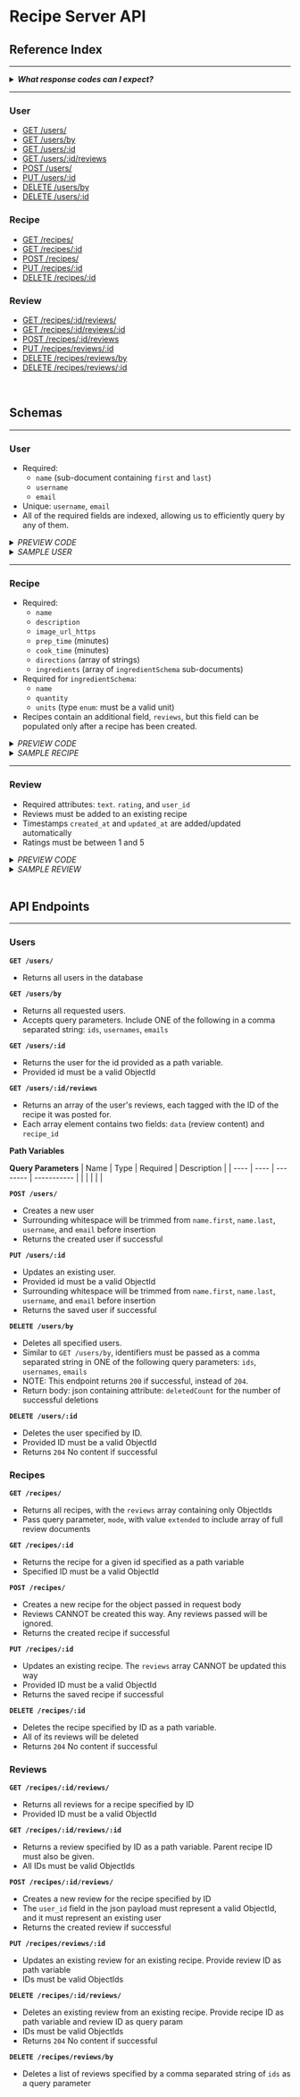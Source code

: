 <!-- Maintainer:     Ryan Young -->
<!-- Last Modified:  Feb 22, 2022 -->
<a name="top"></a>


# Recipe Server API

## Reference Index
---

<details>
  <summary><i><b>What response codes can I expect?</b></i></summary>
	
- `200` Request succeeded
- `201` Resource created
- `204` No content (returned when resource removed successfully)
- `404` Requested resource not found
- `400` Bad request/invalid parameters
- `500` Server error

</details>

---

### User
- [GET /users/](#users_get_all)
- [GET /users/by](#users_get_by)
- [GET /users/:id](#users_get)
- [GET /users/:id/reviews](#users_get_reviews)
- [POST /users/](#users_post)
- [PUT /users/:id](#users_put)
- [DELETE /users/by](#users_delete_by)
- [DELETE /users/:id](#users_delete)

### Recipe
- [GET /recipes/](#recipes_get_all)
- [GET /recipes/:id](#recipes_get)
- [POST /recipes/](#recipes_post)
- [PUT /recipes/:id](#recipes_put)
- [DELETE /recipes/:id](#recipes_delete)

### Review
- [GET /recipes/:id/reviews/](#reviews_get_all)
- [GET /recipes/:id/reviews/:id](#reviews_get)
- [POST /recipes/:id/reviews](#reviews_post)
- [PUT /recipes/reviews/:id](#reviews_put)
- [DELETE /recipes/reviews/by](#reviews_delete_by)
- [DELETE /recipes/reviews/:id](#reviews_delete)

<br>

## Schemas
---
### User
- Required:
	- `name` (sub-document containing `first` and `last`)
	- `username`
	- `email`
- Unique: `username`, `email`
- All of the required fields are indexed, allowing us to efficiently query by any of them.

<details>
  <summary><i>PREVIEW CODE</i></summary>

```javascript
let userSchema = Schema({
    name : {
        type : fullNameSchema,
        required : true
    },
    username : {
        type : String,
        required : true,
        unique : true,
        index : true // So we can find by username
    },
    email : {
        type : String,
        required : true,
        unique : true,
        index : true // So we can find by email
    }
}, { // OPTIONS
    timestamps : {
        createdAt : 'created_at',
        updatedAt : 'updated_at'
    }
});

let fullNameSchema = Schema({
    first : {
        type : String,
        required : true,
        index : true // So we can quickly search by name
    },
    last : {
        type : String,
        required : true,
        index : true // So we can quickly search by name
    }
}, { // OPTIONS
    _id : false
});
```
</details>

<details>
  <summary><i>SAMPLE USER</i></summary>

```javascript
{
    "_id": "6214288a10738a5371d5f051",
    "name": {
        "first": "Jerry",
        "last": "Smith"
    },
    "username": "bsmith12",
    "email": "example@email.com",
    "created_at": "2022-02-22T00:04:26.854Z",
    "updated_at": "2022-02-22T00:04:26.854Z"
}
```
</details>

---

### Recipe
- Required:
	- `name`
	- `description`
	- `image_url_https`
	- `prep_time` (minutes)
	- `cook_time` (minutes)
	- `directions` (array of strings)
	- `ingredients` (array of `ingredientSchema` sub-documents)
- Required for `ingredientSchema`:
	- `name`
	- `quantity`
	- `units` (type `enum`: must be a valid unit)
- Recipes contain an additional field, `reviews`, but this field can be populated only after a recipe has been created.

<details>
  <summary><i>PREVIEW CODE</i></summary>

```javascript
let recipeSchema = Schema({

    name : {
        type : String,
        required : true
    },
    description : {
        type : String,
        required : true
    },
    image_url_https : {
        type : String,
        required : true
    },
    prep_time : {
        type : Number,
        required : true
    },
    cook_time : {
        type : Number,
        required : true
    },
    directions : {
        type : [ String ],
        required : true
    },
    ingredients : {
        type : [ ingredientSchema ],
        required : true
    },
    reviews : {
        type : [{
            type : Schema.Types.ObjectId,
            ref : 'Review'
        }],
        required : true
    }
}, { // OPTIONS
    timestamps : {
        createdAt : 'created_at',
        updatedAt : 'updated_at'
    }
});

let ingredientSchema = Schema({

    name : {
        type : String,
        required : true
    },
    quantity : {
        type : Number
    },
    units : {
        type: String,
        enum : ['oz', 'fl. oz', 'ml', 'l',
            'tsp', 'tbsp', 'mg', 'g',
            'kg', 'lb', 'qt', 'pt',
            'gal', 'doz', 'cup'
        ]
    }
}, {
    _id : false
});
```
</details>

<details>
  <summary><i>SAMPLE RECIPE</i></summary>

```javascript
{
    "_id": "6214288a10738a5371d5f051",
    "name": "Smoked Salmon",
    "description": "This is a really good recipe.",
    "image_url_https": "https://pbs.recmg.com/media/FLlqGeGUYAAI0rz.jpg",
    "prep_time": 10,
    "cook_time": 5,
    "directions": [
        "Do this",
        "then do this",
    ],
    "ingredients": [
        {
            "name": "salt",
            "quantity": 5,
            "units": "tsp"
        },
        {
            "name": "pepper",
            "quantity": 6,
            "units": "lbs"
        }
    ],
    "reviews": [],
    "created_at": "2022-02-22T00:04:26.854Z",
    "updated_at": "2022-02-22T00:04:26.854Z"
}

```
</details>

---

### Review
- Required attributes: `text`. `rating`, and `user_id`
- Reviews must be added to an existing recipe
- Timestamps `created_at` and `updated_at` are added/updated automatically
- Ratings must be between 1 and 5

<details>
  <summary><i>PREVIEW CODE</i></summary>

```javascript
let reviewSchema = Schema({

    text : {
        type : String,
        required : true
    },
    rating : {
        type : Number,
        required : true,
        min : 1,
        max : 5
    },
    user_id : {
        type : Schema.Types.ObjectId,
        ref : 'User',
        required : true
    },
}, { // OPTIONS
    timestamps : {
        createdAt : 'created_at',
        updatedAt : 'updated_at'
    }
});

```
</details>

<details>
  <summary><i>SAMPLE REVIEW</i></summary>

```javascript
{
    "text": "This recipe is amazing!",
    "rating": 5,
    "user_id": "6214288a10738a5371d5f051", 
    "created_at": "2022-02-22T00:04:26.854Z",
    "updated_at": "2022-02-22T00:04:26.854Z"
}
```
</details>

<br>

## API Endpoints

---


### Users

<a name="users_get_all"></a>

**`GET /users/`**

- Returns all users in the database

<a name="users_get_by"></a>


**`GET /users/by`**

- Returns all requested users.  
- Accepts query parameters. Include ONE of the following in a comma separated string: `ids`, `usernames`, `emails`

<a name="users_get"></a>

**`GET /users/:id`**

- Returns the user for the id provided as a path variable.
- Provided id must be a valid ObjectId

<a name="users_get_reviews"></a>

**`GET /users/:id/reviews`**

- Returns an array of the user's reviews, each tagged with the ID of the recipe it was posted for.
- Each array element contains two fields: `data` (review content) and `recipe_id`

**Path Variables**


**Query Parameters**
| Name | Type | Required | Description |
| ---- | ---- | -------- | ----------- |
|  |  |  |  |

<a name="users_post"></a>

**`POST /users/`**

- Creates a new user
- Surrounding whitespace will be trimmed from `name.first`, `name.last`, `username`, and `email` before insertion
- Returns the created user if successful

<a name="users_put"></a>

**`PUT /users/:id`**

- Updates an existing user.
- Provided id must be a valid ObjectId
- Surrounding whitespace will be trimmed from `name.first`, `name.last`, `username`, and `email` before insertion
- Returns the saved user if successful

<a name="users_delete_by"></a>

**`DELETE /users/by`**

- Deletes all specified users.
- Similar to `GET /users/by`, identifiers must be passed as a comma separated string in ONE of the following query parameters: `ids`, `usernames`, `emails`
- NOTE: This endpoint returns `200` if successful, instead of `204`.
- Return body: json containing attribute: `deletedCount` for the number of successful deletions

<a name="users_delete"></a>

**`DELETE /users/:id`**

- Deletes the user specified by ID. 
- Provided ID must be a valid ObjectId
- Returns `204` No content if successful


### Recipes
<a name="recipes_get_all"></a>

**`GET /recipes/`**

- Returns all recipes, with the `reviews` array containing only ObjectIds
- Pass query parameter, `mode`, with value `extended` to include array of full review documents

<a name="recipes_get"></a>

**`GET /recipes/:id`**

- Returns the recipe for a given id specified as a path variable
- Specified ID must be a valid ObjectId

<a name="recipes_post"></a>

**`POST /recipes/`**

- Creates a new recipe for the object passed in request body
- Reviews CANNOT be created this way. Any reviews passed will be ignored.
- Returns the created recipe if successful

<a name="recipes_put"></a>

**`PUT /recipes/:id`**

- Updates an existing recipe. The `reviews` array CANNOT be updated this way
- Provided ID must be a valid ObjectId
- Returns the saved recipe if successful

<a name="recipes_delete"></a>

**`DELETE /recipes/:id`**

- Deletes the recipe specified by ID as a path variable.
- All of its reviews will be deleted
- Returns `204` No content if successful

### Reviews

<a name="reviews_get_all"></a>

**`GET /recipes/:id/reviews/`**

- Returns all reviews for a recipe specified by ID
- Provided ID must be a valid ObjectId

<a name="reviews_get"></a>

**`GET /recipes/:id/reviews/:id`**

- Returns a review specified by ID as a path variable. Parent recipe ID must also be given.
- All IDs must be valid ObjectIds

<a name="reviews_post"></a>

**`POST /recipes/:id/reviews/`**

- Creates a new review for the recipe specified by ID
- The `user_id` field in the json payload must represent a valid ObjectId, and it must represent an existing user
- Returns the created review if successful

<a name="reviews_put"></a>

**`PUT /recipes/reviews/:id`**

- Updates an existing review for an existing recipe. Provide review ID as path variable
- IDs must be valid ObjectIds

<a name="reviews_delete"></a>

**`DELETE /recipes/:id/reviews/`**

- Deletes an existing review from an existing recipe. Provide recipe ID as path variable and review ID as query param
- IDs must be valid ObjectIds
- Returns `204` No content if successful


<a name="reviews_delete_by"></a>

**`DELETE /recipes/reviews/by`**

- Deletes a list of reviews specified by a comma separated string of `ids` as a query parameter
